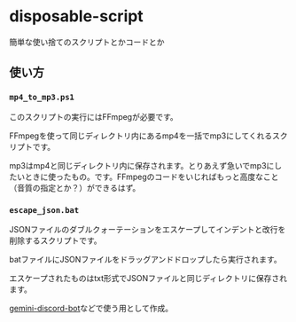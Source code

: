 # disposable-script
簡単な使い捨てのスクリプトとかコードとか

## 使い方

### `mp4_to_mp3.ps1`

このスクリプトの実行にはFFmpegが必要です。

FFmpegを使って同じディレクトリ内にあるmp4を一括でmp3にしてくれるスクリプトです。

mp3はmp4と同じディレクトリ内に保存されます。とりあえず急いでmp3にしたいときに使ったもの。です。FFmpegのコードをいじればもっと高度なこと（音質の指定とか？）ができるはず。

### `escape_json.bat`

JSONファイルのダブルクォーテーションをエスケープしてインデントと改行を削除するスクリプトです。

batファイルにJSONファイルをドラッグアンドドロップしたら実行されます。

エスケープされたものはtxt形式でJSONファイルと同じディレクトリに保存されます。

[gemini-discord-bot](https://github.com/konoka-iori/gemini-discord-bot)などで使う用として作成。
